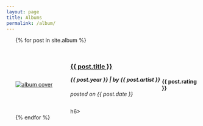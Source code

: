 ```yaml
---
layout: page
title: Albums
permalink: /album/
---
```


<ul>
  {% for post in site.album %}
   <div class="post" style="margin-top: 30px;">
		<div
			class="entry"
			style="display: flex; justify-content: center; align-items: center">
			<div style="flex: 30%">
				<a href="{{ site.baseurl }}{{ post.url }}"
					><img
						id="cover-small"
						alt="album cover"
						src="{{ post.cover }}"
				/></a>
			</div>
			<div style="flex: 50%; line-height: 1;">
				<h3 style="word-wrap: anywhere;">
					<a
					href="{{ site.baseurl }}{{ post.url }}"
					class="read-more">
						{{ post.title }}
					</a>
				</h3>
				<h5 style="word-wrap: anywhere;">{{ post.year }} | by {{ post.artist }}</h5>
				<h6>posted on {{ post.date }} </h6>h6>
			</div>
			<div style="flex: 20%">
				<h4>{{ post.rating }}</h4>
			</div>
		</div>
	</div>
  {% endfor %}
</ul>
